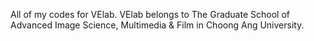 All of my codes for VElab.
VElab belongs to The Graduate School of Advanced Image Science, Multimedia & Film in Choong Ang University.
